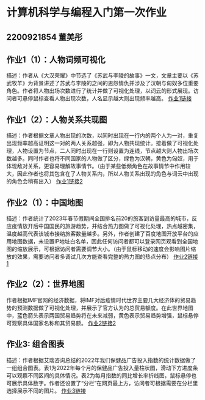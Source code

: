  # 计算机科学与编程入门第一次作业
 ## 2200921854 董美彤
 ## 作业1（1）：人物词频可视化
 描述：作者从《大汉荣耀》中节选了《苏武与李陵的故事》一文，文章主要以《苏武牧羊》为背景讲述了苏武与李陵的之间的恩怨情仇并涉及了汉朝与匈奴多位重要角色。作者将人物出场次数进行了统计并做了可视化处理，以词云的形式展现。访问者可悬停鼠标查看人物出现次数，人名显示越大则出现频率越高。
[作业1链接](https://GINAFORG.github.io/wordcloud_opts.html)
## 作业1（2）：人物关系共现图
描述：作者根据文章人物出现的次数，以同时出现在一行内的两个人为一对，重复出现频率越高证明这一对的两人关系越强，即为人物共现统计。接着做了可视化处理，人物设置为节点，二人同时出现在一行则设置为连线，节点越大则人物出场次数越多。同时作者也将不同国家的人物做了区分，绿色为汉朝，黄色为匈奴，用于体现敌对关系，更容易理解故事情节。（由于某些低频角色在故事情节中作用较大，因此作者也将其包含在了人物关系内，所以人物关系出现的角色与词云中出现的角色会稍有出入）
[作业1链接2](https://GINAFORG.github.io/苏武与李陵故事人物关系图.html)
## 作业2（1）：中国地图
描述：作者统计了2023年春节假期间全国排名前20的旅客到访量最高的城市，反应疫情放开后中国国民的旅游趋势，并结合热力图做了可视化处理，热点越密集，温度越高代表该城市接纳旅客数量越多。另外，作者创建了百度地图开放平台的应用地图数据，未设置IP地址白名单，因此任何访问者都可以登录网页观看到全国地图的缩放展示，可根据访问者需要调节大小。（由于鼠标移动的速度会影响图片缩放的效果，需要访问者多调试几次方能查看完整的热力图的热点分布）
[作业2链接1](https://GINAFORG.github.io/2023春节全国最火旅游城市.html)
## 作业2（2）：世界地图
作者根据IMF官网的经济数据，将IMF对后疫情时代世界主要几大经济体的贸易趋势的预测数据做了可视化处理，并展示了官方认为的总贸易额度。在此世界地图中，蓝色箭头表示两国贸易趋势将在未来减弱，黄色表示贸易趋势增强，鼠标悬停可观察具体国家名称和其贸易额。
[作业2链接2](https://GINAFORG.github.io/预测全球贸易趋势.html)
## 作业3: 组合图表
描述：作者根据艾瑞咨询总结的2022年我们保健品广告投入指数的统计数据做了一组组合图表。表1为2022年每个月的保健品广告投入量柱状图，滑动下方进度条可以观察不同区间的具体情况。表2为每月指数的同比增长率折线图，鼠标悬停也可展示具体数字。作者还设置了“分栏”在网页最上方，访问者可根据需要在分栏里选择展示不同的图片。
[作业3链接](https://GINAFORG.github.io/组合图表.html)


